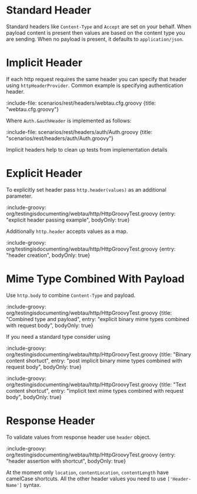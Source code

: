 # Standard Header

Standard headers like `Content-Type` and `Accept` are set on your behalf. 
When payload content is present then values are based on the content type you are sending. 
When no payload is present, it defaults to `application/json`.   

# Implicit Header

If each http request requires the same header you can specify that header using `httpHeaderProvider`. 
Common example is specifying authentication header.
 
:include-file: scenarios/rest/headers/webtau.cfg.groovy {title: "webtau.cfg.groovy"}

Where `Auth.&authHeader` is implemented as follows:

:include-file: scenarios/rest/headers/auth/Auth.groovy {title: "scenarios/rest/headers/auth/Auth.groovy"}

Implicit headers help to clean up tests from implementation details

# Explicit Header

To explicitly set header pass `http.header(values)` as an additional parameter.

:include-groovy: org/testingisdocumenting/webtau/http/HttpGroovyTest.groovy {entry: "explicit header passing example", bodyOnly: true}

Additionally `http.header` accepts values as a map.

:include-groovy: org/testingisdocumenting/webtau/http/HttpGroovyTest.groovy {entry: "header creation", bodyOnly: true}

# Mime Type Combined With Payload

Use `http.body` to combine `Content-Type` and payload.

:include-groovy: org/testingisdocumenting/webtau/http/HttpGroovyTest.groovy {title: "Combined type and payload", entry: "explicit binary mime types combined with request body", bodyOnly: true}

If you need a standard type consider using  

:include-groovy: org/testingisdocumenting/webtau/http/HttpGroovyTest.groovy {title: "Binary content shortuct", entry: "post implicit binary mime types combined with request body", bodyOnly: true}

:include-groovy: org/testingisdocumenting/webtau/http/HttpGroovyTest.groovy {title: "Text content shortcut", entry: "implicit text mime types combined with request body", bodyOnly: true}
  
# Response Header

To validate values from response header use `header` object.

:include-groovy: org/testingisdocumenting/webtau/http/HttpGroovyTest.groovy {entry: "header assertion with shortcut", bodyOnly: true}

At the moment only `location`, `contentLocation`, `contentLength` have camelCase shortcuts.
All the other header values you need to use `['Header-Name']` syntax.